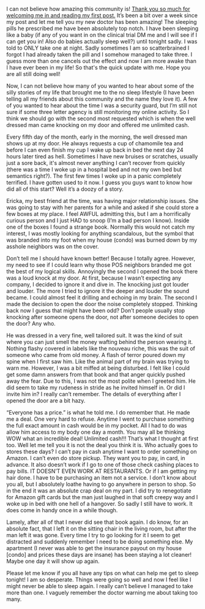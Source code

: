 I can not believe how amazing this community is! [Thank you so much for welcoming me in and reading my first post.](https://www.reddit.com/r/nosleep/comments/unieso/hello_fellow_insomniacs/) It’s been a bit over a week since my post and let me tell you my new doctor has been amazing! The sleeping pills he prescribed me have been absolutely top notch. I have been sleeping like a baby (if any of you want in on the clinical trial DM me and I will see if I can get you in! Also do babies actually sleep well?) until tonight sadly. I was told to ONLY take one at night. Sadly sometimes I am so scatterbrained I forgot I had already taken the pill and I somehow managed to take three. I guess more than one cancels out the effect and now I am more awake than I have ever been in my life! So that's the quick update with me. Hope you are all still doing well!

Now, I can not believe how many of you wanted to hear about some of the silly stories of my life that brought me to the no sleep lifestyle (I have been telling all my friends about this community and the name they love it). A few of you wanted to hear about the time I was a security guard, but I’m still not sure if some three letter agency is still monitoring my online activity. So I think we should go with the second most requested which is when the well dressed man came knocking on my door and offered me unlimited cash.

Every fifth day of the month, early in the morning, the well dressed man shows up at my door. He always requests a cup of chamomile tea and before I can even finish my cup I wake up back in bed the next day 24 hours later tired as hell. Sometimes I have new bruises or scratches, usually just a sore back, it's almost never anything I can’t recover from quickly (there was a time I woke up in a hospital bed and not my own bed but semantics right?). The first few times I woke up in a panic completely terrified. I have gotten used to it now. I guess you guys want to know how did all of this start? Well it’s a doozy of a story.

Ericka, my best friend at the time, was having major relationship issues. She was going to stay with her parents for a while and asked if she could store a few boxes at my place. I feel AWFUL admitting this, but I am a horrifically curious person and I just HAD to snoop (I’m a bad person I know). Inside one of the boxes I found a strange book. Normally this would not catch my interest, I was mostly looking for anything scandalous, but the symbol that was branded into my foot when my house (condo) was burned down by my asshole neighbors was on the cover.

Don’t tell me I should have known better! Because I totally agree. However, my need to see if I could learn why those POS neighbors branded me got the best of my logical skills. Annoyingly the second I opened the book there was a loud knock at my door. At first, because I wasn’t expecting any company, I decided to ignore it and dive in. The knocking just got louder and louder. The more I tried to ignore it the deeper and louder the sound became. I could almost feel it drilling and echoing in my brain. The second I made the decision to open the door the noise completely stopped. Thinking back now I guess that might have been odd? Don’t people usually stop knocking after someone opens the door, not after someone decides to open the door? Any who.

He was dressed in a very fine, well tailored suit. It was the kind of suit where you can just smell the money wafting behind the person wearing it. Nothing flashy covered in labels like the nouveau riche, this was the suit of someone who came from old money. A flash of terror poured down my spine when I first saw him. Like the animal part of my brain was trying to warn me. However, I was a bit miffed at being disturbed. I felt like I could get some damn answers from that book and that anger quickly pushed away the fear. Due to this, I was not the most polite when I greeted him. He did seem to take my rudeness in stride as he invited himself in. Or did I invite him in? I really can’t remember. The details of everything after I opened the door are a bit hazy.

“Everyone has a price.” is what he told me. I do remember that. He made me a deal. One very hard to refuse. Anytime I went to purchase something the full exact amount in cash would be in my pocket. All I had to do was allow him access to my body one day a month. You may all be thinking WOW what an incredible deal! Unlimited cash!!! That’s what I thought at first too. Well let me tell you it is not the deal you think it is. Who actually goes to stores these days? I can’t pay in cash anytime I want to order something on Amazon. I can’t even do store pickup. They want you to pay, in card, in advance. It also doesn’t work if I go to one of those check cashing places to pay bills. IT DOESN’T EVEN WORK AT RESTAURANTS. Or if I am getting my hair done. I have to be purchasing an item not a service. I don’t know about you all, but I absolutely loathe having to go anywhere in person to shop. So in the end it was an absolute crap deal on my part. I did try to renegotiate for Amazon gift cards but the man just laughed in that soft creepy way and I woke up in bed with one hell of a hangover. So sadly I still have to work. It does come in handy once in a while though.

Lamely, after all of that I never did see that book again. I do know, for an absolute fact, that I left it on the sitting chair in the living room, but after the man left it was gone. Every time I try to go looking for it I seem to get distracted and suddenly remember I need to be doing something else. My apartment (I never was able to get the insurance payout on my house [condo] and prices these days are insane) has been staying a lot cleaner! Maybe one day it will show up again.

Please let me know if you all have any tips on what can help me get to sleep tonight! I am so desperate. Things were going so well and now I feel like I might never be able to sleep again. I really can’t believe I managed to take more than one. I vaguely remember the doctor warning me about taking too many.